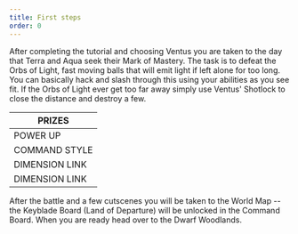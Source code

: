 ```yaml
---
title: First steps
order: 0
---
```




After completing the tutorial and choosing Ventus you are taken to the day
that Terra and Aqua seek their Mark of Mastery. The task is to defeat the Orbs
of Light, fast moving balls that will emit light if left alone for too long. You
can basically hack and slash through this using your abilities as you see fit.
If the Orbs of Light ever get too far away simply use Ventus' Shotlock to close
the distance and destroy a few.


|                     PRIZES                    |
|-----------------------------------------------|
| POWER UP       | Maximum HP+                  |
| COMMAND STYLE  | Fever Pitch                  |
| DIMENSION LINK | Terra                        |
| DIMENSION LINK | Aqua                         |


After the battle and a few cutscenes you will be taken to the World Map -- the
Keyblade Board (Land of Departure) will be unlocked in the Command Board. When
you are ready head over to the Dwarf Woodlands.


